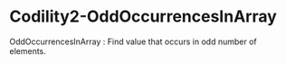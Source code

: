 # Codility2-OddOccurrencesInArray
OddOccurrencesInArray : Find value that occurs in odd number of elements.
